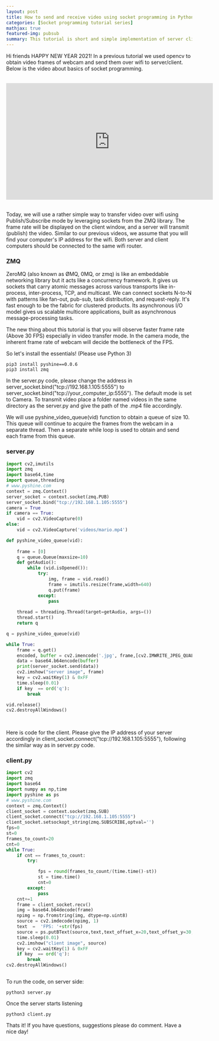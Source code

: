 ```yaml
---
layout: post
title: How to send and receive video using socket programming in Python
categories: [Socket programming tutorial series]
mathjax: true
featured-img: pubsub
summary: This tutorial is short and simple implementation of server client modules in Publish/Subscribe mode to transfer video frames
---
```

Hi friends HAPPY NEW YEAR 2021! In a previous tutorial we used opencv to obtain video frames of webcam and send them over wifi to server/client. Below is the video about basics of socket 
programming.

<br>
<div align="center">
<iframe width="560" height="315" src="https://www.youtube.com/embed/7-O7yeO3hNQ" frameborder="0" allow="accelerometer; autoplay; clipboard-write; encrypted-media; gyroscope; picture-in-picture" allowfullscreen>
</iframe>
</div>
<br>

Today, we will use a rather simple way to transfer video over wifi using Publish/Subscribe mode by leveraging sockets from the ZMQ library. The frame rate
will be displayed on the client window, and a server will transmit (publish) the video. Similar to our previous videos, we assume that you 
will find your computer's IP address for the wifi. Both server and client computers should be connected to the same wifi router.

### ZMQ
ZeroMQ (also known as ØMQ, 0MQ, or zmq) is like an embeddable networking library but it acts like a concurrency framework. It gives us sockets
that carry atomic messages across various transports like in-process, inter-process, TCP, and multicast. We can connect sockets N-to-N with patterns 
like fan-out, pub-sub, task distribution, and request-reply. It's fast enough to be the fabric for clustered products. Its asynchronous I/O model gives 
us scalable multicore applications, built as asynchronous message-processing tasks. 

The new thing about this tutorial is that you will observe faster frame rate (Above 30 FPS) especially in video transfer mode. In the camera mode, the
inherent frame rate of webcam will decide the bottleneck of the FPS.

So let's install the essentials! (Please use Python 3)

```
pip3 install pyshine==0.0.6
pip3 install zmq
```

In the server.py code, please change the address in server_socket.bind("tcp://192.168.1.105:5555") to server_socket.bind("tcp://your_computer_ip:5555").
The default mode is set to Camera. To transmit video place a folder named videos in the same directory as the server.py and give the path
of the .mp4 file accordingly.

We will use pyshine_video_queue(vid) function to obtain a queue of size 10. This queue will continue to acquire the frames from the webcam
in a separate thread. Then a separate while loop is used to obtain and send each frame from this queue. 

### server.py

```python
import cv2,imutils
import zmq
import base64,time
import queue,threading
# www.pyshine.com
context = zmq.Context()
server_socket = context.socket(zmq.PUB)
server_socket.bind("tcp://192.168.1.105:5555")
camera = True
if camera == True:
	vid = cv2.VideoCapture(0)
else:
	vid = cv2.VideoCapture('videos/mario.mp4')

def pyshine_video_queue(vid):
	
	frame = [0]
	q = queue.Queue(maxsize=10)
	def getAudio():
		while (vid.isOpened()):
			try:
				img, frame = vid.read()
				frame = imutils.resize(frame,width=640)
				q.put(frame)
			except:
				pass
			
	thread = threading.Thread(target=getAudio, args=())
	thread.start()
	return q

q = pyshine_video_queue(vid)

while True:
	frame = q.get()
	encoded, buffer = cv2.imencode('.jpg', frame,[cv2.IMWRITE_JPEG_QUALITY,80])
	data = base64.b64encode(buffer)
	print(server_socket.send(data))
	cv2.imshow("server image", frame)
	key = cv2.waitKey(1) & 0xFF
	time.sleep(0.01)
	if key  == ord('q'):
		break

vid.release()
cv2.destroyAllWindows()
  
		

```
Here is code for the client. Please give the IP address of your server accordingly in client_socket.connect("tcp://192.168.1.105:5555"), 
following the similar way as in server.py code.

### client.py
```python
import cv2
import zmq
import base64
import numpy as np,time
import pyshine as ps
# www.pyshine.com
context = zmq.Context()
client_socket = context.socket(zmq.SUB)
client_socket.connect("tcp://192.168.1.105:5555")
client_socket.setsockopt_string(zmq.SUBSCRIBE,optval='')
fps=0
st=0
frames_to_count=20
cnt=0
while True:
    if cnt == frames_to_count:
        try:

            fps = round(frames_to_count/(time.time()-st))
            st = time.time()
            cnt=0
        except:
            pass
    cnt+=1
    frame = client_socket.recv()
    img = base64.b64decode(frame)
    npimg = np.fromstring(img, dtype=np.uint8)
    source = cv2.imdecode(npimg, 1)
    text  =  'FPS: '+str(fps)
    source = ps.putBText(source,text,text_offset_x=20,text_offset_y=30,background_RGB=(10,20,222))
    time.sleep(0.01)
    cv2.imshow("client image", source)
    key = cv2.waitKey(1) & 0xFF
    if key  == ord('q'):
        break
cv2.destroyAllWindows()



```
To run the code, on server side:
```
python3 server.py
```
Once the server starts listening

```
python3 client.py

```

Thats it! If you have questions, suggestions please do comment. Have a nice day!
